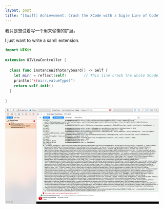 ```yaml
---
layout: post
title: "[Swift] Achievement: Crash the XCode with a Sigle Line of Code"
---
```


我只是想试着写一个用来偷懒的扩展。

I just want to write a samll extension.

```swift
import UIKit

extension UIViewController {

  class func instanceWithStoryboard() -> Self {
    let mirr = reflect(self)        // This line crash the whole Xcode
    println("\(mirr.valueType)")
    return self.init()
  }

}
```

![image](/assets/images/swift-crash.png)
